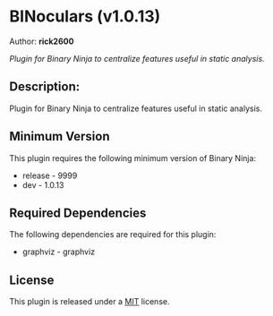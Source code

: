# BINoculars (v1.0.13)
Author: **rick2600**

_Plugin for Binary Ninja to centralize features useful in static analysis._

## Description:

Plugin for Binary Ninja to centralize features useful in static analysis.

## Minimum Version

This plugin requires the following minimum version of Binary Ninja:

 * release - 9999
 * dev - 1.0.13


## Required Dependencies

The following dependencies are required for this plugin:

 * graphviz - graphviz


## License

This plugin is released under a [MIT](LICENSE) license.



